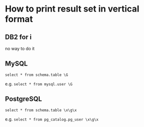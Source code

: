 # How to print result set in vertical format

## DB2 for i

no way to do it



## MySQL

`select * from schema.table \G`

e.g.
`select * from mysql.user \G`



## PostgreSQL

`select * from schema.table \x\g\x`

e.g.
`select * from pg_catalog.pg_user \x\g\x`